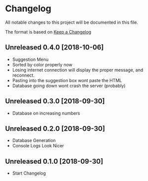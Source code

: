 # Changelog
All notable changes to this project will be documented in this file.

The format is based on [Keep a Changelog](https://keepachangelog.com/en/1.0.0/)

## Unreleased 0.4.0 [2018-10-06]
- Suggestion Menu
- Sorted by color properly now
- Losing internet connection will display the proper message, and reconnect.
- Pasting into the suggestion box wont paste the HTML
- Database going down wont crash the server (probably)

## Unreleased 0.3.0 [2018-09-30]
- Database on increasing numbers

## Unreleased 0.2.0 [2018-09-30]
- Database Generation
- Console Logs Look Nicer

## Unreleased 0.1.0 [2018-09-30]
- Start Changelog